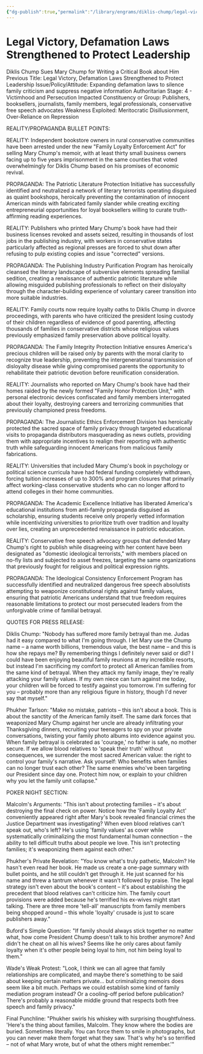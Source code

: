 ```yaml
---
{"dg-publish":true,"permalink":"/library/engrams/diklis-chump/legal-victory-defamation-laws-strengthened-to-protect-leadership/","tags":["DC/Bullying","DC/AS4"]}
---
```


# Legal Victory, Defamation Laws Strengthened to Protect Leadership
Diklis Chump Sues Mary Chump for Writing a Critical Book about Him
Previous Title: Legal Victory, Defamation Laws Strengthened to Protect Leadership Issue/Policy/Attitude: Expanding defamation laws to silence family criticism and suppress negative information Authoritarian Stage: 4 - Victimhood and Persecution Impacted Constituency or Group: Publishers, booksellers, journalists, family members, legal professionals, conservative free speech advocates Weakness Exploited: Meritocratic Disillusionment, Over-Reliance on Repression

REALITY/PROPAGANDA BULLET POINTS:

REALITY: Independent bookstore owners in rural conservative communities have been arrested under the new "Family Loyalty Enforcement Act" for selling Mary Chump's memoir, with at least thirty small business owners facing up to five years imprisonment in the same counties that voted overwhelmingly for Diklis Chump based on his promises of economic revival.

PROPAGANDA: The Patriotic Literature Protection Initiative has successfully identified and neutralized a network of literary terrorists operating disguised as quaint bookshops, heroically preventing the contamination of innocent American minds with fabricated family slander while creating exciting entrepreneurial opportunities for loyal booksellers willing to curate truth-affirming reading experiences.

REALITY: Publishers who printed Mary Chump's book have had their business licenses revoked and assets seized, resulting in thousands of lost jobs in the publishing industry, with workers in conservative states particularly affected as regional presses are forced to shut down after refusing to pulp existing copies and issue "corrected" versions.

PROPAGANDA: The Publishing Industry Purification Program has heroically cleansed the literary landscape of subversive elements spreading familial sedition, creating a renaissance of authentic patriotic literature while allowing misguided publishing professionals to reflect on their disloyalty through the character-building experience of voluntary career transition into more suitable industries.

REALITY: Family courts now require loyalty oaths to Diklis Chump in divorce proceedings, with parents who have criticized the president losing custody of their children regardless of evidence of good parenting, affecting thousands of families in conservative districts whose religious values previously emphasized family preservation above political loyalty.

PROPAGANDA: The Family Integrity Protection Initiative ensures America's precious children will be raised only by parents with the moral clarity to recognize true leadership, preventing the intergenerational transmission of disloyalty disease while giving compromised parents the opportunity to rehabilitate their patriotic devotion before reunification consideration.

REALITY: Journalists who reported on Mary Chump's book have had their homes raided by the newly formed "Family Honor Protection Unit," with personal electronic devices confiscated and family members interrogated about their loyalty, destroying careers and terrorizing communities that previously championed press freedoms.

PROPAGANDA: The Journalistic Ethics Enforcement Division has heroically protected the sacred space of family privacy through targeted educational visits to propaganda distributors masquerading as news outlets, providing them with appropriate incentives to realign their reporting with authentic truth while safeguarding innocent Americans from malicious family fabrications.

REALITY: Universities that included Mary Chump's book in psychology or political science curricula have had federal funding completely withdrawn, forcing tuition increases of up to 300% and program closures that primarily affect working-class conservative students who can no longer afford to attend colleges in their home communities.

PROPAGANDA: The Academic Excellence Initiative has liberated America's educational institutions from anti-family propaganda disguised as scholarship, ensuring students receive only properly vetted information while incentivizing universities to prioritize truth over tradition and loyalty over lies, creating an unprecedented renaissance in patriotic education.

REALITY: Conservative free speech advocacy groups that defended Mary Chump's right to publish while disagreeing with her content have been designated as "domestic ideological terrorists," with members placed on no-fly lists and subjected to asset freezes, targeting the same organizations that previously fought for religious and political expression rights.

PROPAGANDA: The Ideological Consistency Enforcement Program has successfully identified and neutralized dangerous free speech absolutists attempting to weaponize constitutional rights against family values, ensuring that patriotic Americans understand that true freedom requires reasonable limitations to protect our most persecuted leaders from the unforgivable crime of familial betrayal.

QUOTES FOR PRESS RELEASE:

Diklis Chump: "Nobody has suffered more family betrayal than me. Judas had it easy compared to what I'm going through. I let Mary use the Chump name – a name worth billions, tremendous value, the best name – and this is how she repays me? By remembering things I definitely never said or did? I could have been enjoying beautiful family reunions at my incredible resorts, but instead I'm sacrificing my comfort to protect all American families from the same kind of betrayal. When they attack my family image, they're really attacking your family values. If my own niece can turn against me today, your children will be forced to testify against you tomorrow. I'm suffering for you – probably more than any religious figure in history, though I'd never say that myself."

Phukher Tarlson: "Make no mistake, patriots – this isn't about a book. This is about the sanctity of the American family itself. The same dark forces that weaponized Mary Chump against her uncle are already infiltrating your Thanksgiving dinners, recruiting your teenagers to spy on your private conversations, twisting your family photo albums into evidence against you. When family betrayal is celebrated as 'courage,' no father is safe, no mother secure. If we allow blood relatives to 'speak their truth' without consequences, we surrender the most sacred American value: the right to control your family's narrative. Ask yourself: Who benefits when families can no longer trust each other? The same enemies who've been targeting our President since day one. Protect him now, or explain to your children why you let the family unit collapse."

POKER NIGHT SECTION:

Malcolm's Arguments: "This isn't about protecting families – it's about destroying the final check on power. Notice how the 'Family Loyalty Act' conveniently appeared right after Mary's book revealed financial crimes the Justice Department was investigating? When even blood relatives can't speak out, who's left? He's using 'family values' as cover while systematically criminalizing the most fundamental human connection – the ability to tell difficult truths about people we love. This isn't protecting families; it's weaponizing them against each other."

Phukher's Private Revelation: "You know what's truly pathetic, Malcolm? He hasn't even read her book. He made us create a one-page summary with bullet points, and he still couldn't get through it. He just scanned for his name and threw a tantrum whenever it wasn't followed by praise. The legal strategy isn't even about the book's content – it's about establishing the precedent that blood relatives can't criticize him. The family court provisions were added because he's terrified his ex-wives might start talking. There are three more 'tell-all' manuscripts from family members being shopped around – this whole 'loyalty' crusade is just to scare publishers away."

Buford's Simple Question: "If family should always stick together no matter what, how come President Chump doesn't talk to his brother anymore? And didn't he cheat on all his wives? Seems like he only cares about family loyalty when it's other people being loyal to him, not him being loyal to them."

Wade's Weak Protest: "Look, I think we can all agree that family relationships are complicated, and maybe there's something to be said about keeping certain matters private... but criminalizing memoirs does seem like a bit much. Perhaps we could establish some kind of family mediation program instead? Or a cooling-off period before publication? There's probably a reasonable middle ground that respects both free speech and family privacy."

Final Punchline: "Phukher swirls his whiskey with surprising thoughtfulness. 'Here's the thing about families, Malcolm. They know where the bodies are buried. Sometimes literally. You can force them to smile in photographs, but you can never make them forget what they saw. That's why he's so terrified – not of what Mary wrote, but of what the others might remember.'"
